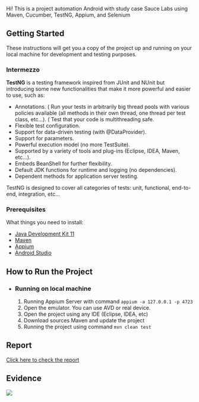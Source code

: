 Hi! This is a project automation Android with study case Sauce Labs using Maven, Cucumber, TestNG, Appium, and Selenium

## Getting Started

These instructions will get you a copy of the project up and running on your local machine for development and testing purposes.

### Intermezzo

**TestNG** is a testing framework inspired from JUnit and NUnit but introducing some new functionalities that make it more powerful and easier to use, such as:

* Annotations.
  ( Run your tests in arbitrarily big thread pools with various policies available (all methods in their own thread, one thread per test class, etc...).
  ( Test that your code is multithreading safe.
* Flexible test configuration.
* Support for data-driven testing (with @DataProvider).
* Support for parameters.
* Powerful execution model (no more TestSuite).
* Supported by a variety of tools and plug-ins (Eclipse, IDEA, Maven, etc...).
* Embeds BeanShell for further flexibility.
* Default JDK functions for runtime and logging (no dependencies).
* Dependent methods for application server testing.

TestNG is designed to cover all categories of tests:  unit, functional, end-to-end, integration, etc...

### Prerequisites

What things you need to install:

- [Java Development Kit 11](https://www.oracle.com/java/technologies/javase/jdk11-archive-downloads.html)
- [Maven](https://maven.apache.org/install.html)
- [Appium](https://github.com/appium/appium-desktop/releases/)
- [Android Studio](https://developer.android.com/studio#downloads)

## How to Run the Project
* ### Running on local machine

    1. Running Appium Server with command `appium -a 127.0.0.1 -p 4723`
    2. Open the emulator. You can use AVD or real device.
    3. Open the project using any IDE (Eclipse, IDEA, etc)
    4. Download sources Maven and update the project
    5. Running the project using command `mvn clean test`

## Report
[Click here to check the report](https://pempekriting.github.io/SauceLabsAppium/report/cucumber-html-reports/overview-features.html)

## Evidence
![](docs/Evidence.gif)
